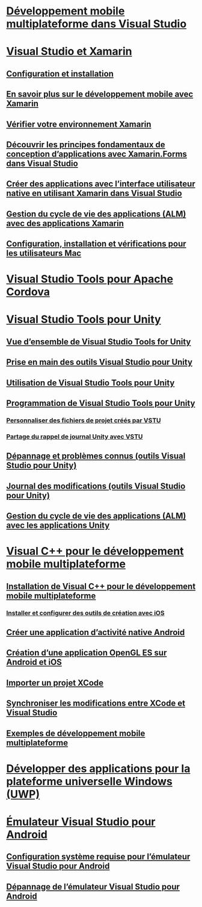 # [Développement mobile multiplateforme dans Visual Studio](cross-platform-mobile-development-in-visual-studio.md)
# [Visual Studio et Xamarin](visual-studio-and-xamarin.md)
## [Configuration et installation](setup-and-install.md)
## [En savoir plus sur le développement mobile avec Xamarin](learn-about-mobile-development-with-xamarin.md)
## [Vérifier votre environnement Xamarin](verify-your-xamarin-environment.md)
## [Découvrir les principes fondamentaux de conception d’applications avec Xamarin.Forms dans Visual Studio](learn-app-building-basics-with-xamarin-forms-in-visual-studio.md)
## [Créer des applications avec l’interface utilisateur native en utilisant Xamarin dans Visual Studio](build-apps-with-native-ui-using-xamarin-in-visual-studio.md)
## [Gestion du cycle de vie des applications (ALM) avec des applications Xamarin](application-lifecycle-management-alm-with-xamarin-apps.md)
## [Configuration, installation et vérifications pour les utilisateurs Mac](setup-install-and-verifications-for-mac-users.md)
# [Visual Studio Tools pour Apache Cordova](visual-studio-tools-for-apache-cordova.md)
# [Visual Studio Tools pour Unity](visual-studio-tools-for-unity.md)
## [Vue d’ensemble de Visual Studio Tools for Unity](overview-of-visual-studio-tools-for-unity.md)
## [Prise en main des outils Visual Studio pour Unity](getting-started-with-visual-studio-tools-for-unity.md)
## [Utilisation de Visual Studio Tools pour Unity](using-visual-studio-tools-for-unity.md)
## [Programmation de Visual Studio Tools pour Unity](programming-visual-studio-tools-for-unity.md)
### [Personnaliser des fichiers de projet créés par VSTU](customize-project-files-created-by-vstu.md)
### [Partage du rappel de journal Unity avec VSTU](share-the-unity-log-callback-with-vstu.md)
## [Dépannage et problèmes connus (outils Visual Studio pour Unity)](troubleshooting-and-known-issues-visual-studio-tools-for-unity.md)
## [Journal des modifications (outils Visual Studio pour Unity)](change-log-visual-studio-tools-for-unity.md)
## [Gestion du cycle de vie des applications (ALM) avec les applications Unity](application-lifecycle-management-alm-with-unity-apps.md)
# [Visual C++ pour le développement mobile multiplateforme](visual-cpp-for-cross-platform-mobile-development.md)
## [Installation de Visual C++ pour le développement mobile multiplateforme](install-visual-cpp-for-cross-platform-mobile-development.md)
### [Installer et configurer des outils de création avec iOS](install-and-configure-tools-to-build-using-ios.md)
## [Créer une application d’activité native Android](create-an-android-native-activity-app.md)
## [Création d’une application OpenGL ES sur Android et iOS](build-an-opengl-es-application-on-android-and-ios.md)
## [Importer un projet XCode](import-an-xcode-project.md)
## [Synchroniser les modifications entre XCode et Visual Studio](sync-changes-between-xcode-and-visual-studio.md)
## [Exemples de développement mobile multiplateforme](cross-platform-mobile-development-examples.md)
# [Développer des applications pour la plateforme universelle Windows (UWP)](develop-apps-for-the-universal-windows-platform-uwp.md)
# [Émulateur Visual Studio pour Android](visual-studio-emulator-for-android.md)
## [Configuration système requise pour l’émulateur Visual Studio pour Android](system-requirements-for-the-visual-studio-emulator-for-android.md)
## [Dépannage de l’émulateur Visual Studio pour Android](troubleshooting-the-visual-studio-emulator-for-android.md)
